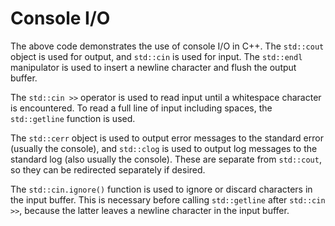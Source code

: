 # Console I/O
The above code demonstrates the use of console I/O in C++. The `std::cout` object is used for output, and `std::cin` is used for input. The `std::endl` manipulator is used to insert a newline character and flush the output buffer.

The `std::cin >>` operator is used to read input until a whitespace character is encountered. To read a full line of input including spaces, the `std::getline` function is used.

The `std::cerr` object is used to output error messages to the standard error (usually the console), and `std::clog` is used to output log messages to the standard log (also usually the console). These are separate from `std::cout`, so they can be redirected separately if desired.

The `std::cin.ignore()` function is used to ignore or discard characters in the input buffer. This is necessary before calling `std::getline` after `std::cin >>`, because the latter leaves a newline character in the input buffer.